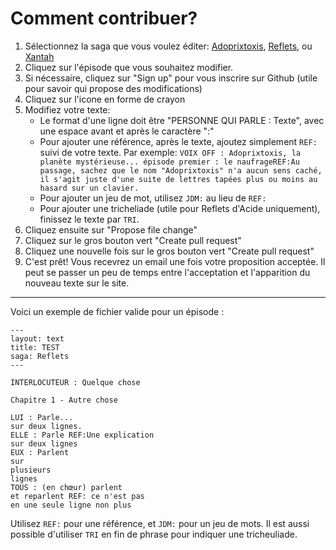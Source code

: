# Comment contribuer?

1. Sélectionnez la saga que vous voulez éditer: [Adoprixtoxis](https://github.com/Neamar/sagas-mp3/tree/master/Adoprixtoxis/), [Reflets](https://github.com/Neamar/sagas-mp3/tree/master/Reflets/), ou [Xantah](https://github.com/Neamar/sagas-mp3/tree/master/Xantah/)
2. Cliquez sur l'épisode que vous souhaitez modifier.
3. Si nécessaire, cliquez sur "Sign up" pour vous inscrire sur Github (utile pour savoir qui propose des modifications)
4. Cliquez sur l'icone en forme de crayon
5. Modifiez votre texte:
    * Le format d'une ligne doit être "PERSONNE QUI PARLE : Texte", avec une espace avant et après le caractère ":"
    * Pour ajouter une référence, après le texte, ajoutez simplement `REF:` suivi de votre texte. Par exemple: `VOIX OFF : Adoprixtoxis, la planète mystérieuse... épisode premier : le naufrageREF:Au passage, sachez que le nom "Adoprixtoxis" n'a aucun sens caché, il s'agit juste d'une suite de lettres tapées plus ou moins au hasard sur un clavier.`
    * Pour ajouter un jeu de mot, utilisez `JDM:` au lieu de `REF:`
    * Pour ajouter une tricheliade (utile pour Reflets d'Acide uniquement), finissez le texte par `TRI`.
6. Cliquez ensuite sur "Propose file change"
7. Cliquez sur le gros bouton vert "Create pull request"
7. Cliquez une nouvelle fois sur le gros bouton vert "Create pull request"
8. C'est prêt! Vous recevrez un email une fois votre proposition acceptée. Il peut se passer un peu de temps entre l'acceptation et l'apparition du nouveau texte sur le site.


----
Voici un exemple de fichier valide pour un épisode :

```
---
layout: text
title: TEST
saga: Reflets
---

INTERLOCUTEUR : Quelque chose

Chapitre 1 - Autre chose

LUI : Parle...
sur deux lignes.
ELLE : Parle REF:Une explication
sur deux lignes
EUX : Parlent
sur
plusieurs
lignes
TOUS : (en chœur) parlent
et reparlent REF: ce n'est pas
en une seule ligne non plus
```

Utilisez `REF:` pour une référence, et `JDM:` pour un jeu de mots.
Il est aussi possible d'utiliser `TRI` en fin de phrase pour indiquer une tricheuliade.
